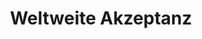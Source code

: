 ---
layout: locations
permalink: /worldwide-adoption/
lang: de
title: "Weltweite Akzeptanz"

# Organizations List
locations_orgs:
  heading: "Weltweite Standorte"
  subheading: "Entdecken Sie den globalen Fortschritt beim interoperablen Austausch von Gesundheitsdaten"
  description: |
    Entdecken Sie den globalen Fortschritt bei der Interoperabilität von Gesundheitsdaten.
    Diese Länder und Regionen haben den International Patient Access (IPA) unter Verwendung des HL7 FHIR-Standards implementiert und ermöglichen so den grenzüberschreitenden Zugriff auf Gesundheitsdaten.


    **Standort eintragen**\
    Vertreten Sie eine Einrichtung des Gesundheitswesens, eine Regierungsbehörde, ein Labor, eine Apotheke oder einen Kostenträger? Erfahren Sie mehr über die [Listung Ihrer Organisation](https://github.com/HL7/ipa-website/blob/main/README.md){: target="_blank"} und das [Ausfüllen eines Formulars](https://docs.google.com/forms/d/e/1FAIpQLSddDFt9G5dLr6emaNNBSosc4oHpJqA5ZBKmOY58-buILMZ8nw/viewform){: target="_blank}.
  show_map: true

# Apps List
locations_apps:
  heading: "Teilnehmende Apps"
  subheading: "Patientenorientierte Gesundheits-IT-Apps, die IPA-Standards unterstützen."
  description: |
    **Ihre App einreichen**\
    Sind Sie Entwickler einer patientenorientierten Gesundheits-IT-App, die die HL7 FHIR International Patient Access (IPA)-Standards unterstützt? Reichen Sie Ihre Anwendung für unser Verzeichnis ein, indem [Sie die Anforderungen verstehen](https://github.com/HL7/ipa-website/blob/main/README.md){: target="_blank"} und unser [Formular ausfüllen](https://docs.google.com/forms/d/e/1FAIpQLSeGGNNW8zItp5-uapxCA3RIDWJefHCfWuUTaRmHUWRgh4q2Mg/viewform){: target="_blank}.

    **Haftungsausschluss:** HL7® und FHIR® sind eingetragene Marken von Health Level Seven International und ihre Verwendung dieser Marken stellt keine Billigung durch HL7 dar. Benutzer sollten die Eignung jeder App für ihre spezifischen Anforderungen überprüfen.


---